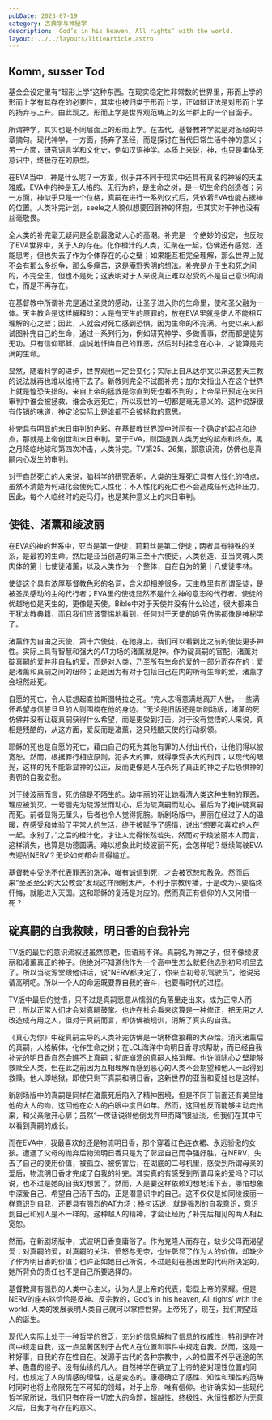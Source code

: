 ```yaml
---
pubDate: 2023-07-19
category: 古典学与神秘学
description:  God’s in his heaven, All rights’ with the world.
layout: ../../layouts/TitleArticle.astro
---
```


## Komm, susser Tod

基金会设定里有“超形上学”这种东西。在现实稳定性非常数的世界里，形而上学的形而上学有其存在的必要性，其实也被归类于形而上学，正如辩证法是对形而上学的扬弃与上升。由此观之，形而上学是世界观范畴上的幺半群上的一个自函子。

所谓神学，其实也是不同层面上的形而上学。在古代，基督教神学就是对圣经的寻章摘句。现代神学，一方面，扬弃了圣经，而是探讨在当代日常生活中神的意义；另一方面，研究语言学和文化史，例如汉语神学。本质上来说，神，也只是集体无意识中，终极存在的原型。

在EVA当中，神是什么呢？一方面，似乎并不同于现实中还具有真名的神秘的天主雅威，EVA中的神是无人格的、无行为的，是生命之树，是一切生命的创造者；另一方面，神似乎只是一个位格，真嗣在进行一系列仪式后，凭依着EVA也能占据神的位置。人类补完计划，seele之人貌似想要回到神的怀抱，但其实对于神也没有丝毫敬畏。

全人类的补完毫无疑问是全剧最激动人心的高潮。补完是一个绝妙的设定，也反映了EVA世界中，关于人的存在。化作橙汁的人类，汇聚在一起，仿佛还有感觉、还能思考，但也失去了作为个体存在的心之壁；如果能互相完全理解，那么世界上就不会有那么多纷争，那么多痛苦，这是庵野秀明的想法。补完是介于生和死之间的，不完全生，但也不是死；这表明对于人来说真正难以忍受的不是自己意识的消亡，而是不再存在。

在基督教中所谓补完是通过圣灵的感动，让圣子进入你的生命里，使和圣父融为一体。天主教会是这样解释的：人是有天生的原罪的，放在EVA里就是使人不能相互理解的心之壁；因此，人就会对死亡感到恐惧，因为生命的不完满。有史以来人都试图补完自己的生命，通过一系列行为，例如研究神学、多做善事，然而都是徒劳无功。只有信仰耶稣，虔诚地忏悔自己的罪恶，然后时时挂念在心中，才能算是完满的生命。

显然，随着科学的进步，世界观也一定会变化；实际上自从达尔文以来这套天主教的说法就再也难以维持下去了。新教则完全不试图补完；加尔文指出人在这个世界上就是惶恐失措的，来自上帝的拯救是你直到死也看不到的；上帝早已预定在末日审判中谁会被拯救、谁会永远死亡，所以现世的一切都是毫无意义的。这种说辞很有传销的味道，神定论实际上是谁都不会被拯救的意思。

补完具有明显的末日审判的色彩。在基督教世界观中时间有一个确定的起点和终点，那就是上帝创世和末日审判。至于EVA，则回退到人类历史的起点和终点，黑之月降临地球和第四次冲击，人类补完。TV第25、26集，那意识流，仿佛也是真嗣内心发生的审判。

对于自然死亡的人来说，脑科学的研究表明，人类的生理死亡具有人性化的特点，虽然不清楚为何进化会使死亡人性化；不人性化的死亡也不会造成任何选择压力。因此，每个人临终时的走马灯，也是某种意义上的末日审判。

## 使徒、渚薰和绫波丽

在EVA的神的世系中，亚当是第一使徒，莉莉丝是第二使徒；两者具有特殊的关系，是最初的生命。然后是亚当创造的第三至十六使徒，人类创造、亚当灵魂人类肉体的第十七使徒渚薰，以及人类作为一个整体，自在自为的第十八使徒李林。

使徒这个具有浓厚基督教色彩的名词，含义却相差很多。天主教里有所谓圣徒，是被圣灵感动的主的代行者；EVA里的使徒显然不是什么神的意志的代行者。使徒的优越地位是天生的，更像是天使。Bible中对于天使并没有什么论述，很大都来自于犹太教典籍，而且我们应该警惕地看到，任何对于天使的追究仿佛都像是神秘学了。

渚薰作为自由之天使，第十六使徒，在祂身上，我们可以看到比之前的使徒更多神性。实际上具有智慧和强大的AT力场的渚薰就是神。作为碇真嗣的官配，渚薰对碇真嗣的爱并非自私的爱，而是对人类，乃至所有生命的爱的一部分而存在的；爱是渚薰和真嗣之间的纽带；正是因为有对于包括自己在内的所有生命的爱，渚薰才会坦然赴死。

自愿的死亡，令人联想起查拉斯图特拉之死。“完人志得意满地离开人世，一些满怀希望与信誓旦旦的人则围绕在他的身边。“无论是旧版还是新剧场版，渚薰的死仿佛并没有让碇真嗣获得什么希望，而是更受到打击。对于没有觉悟的人来说，真相是残酷的，从这方面，爱反而是渚薰，这只残酷天使的行动纲领。

耶稣的死也是自愿的死亡，藉由自己的死为其他有罪的人付出代价，让他们得以被宽恕。然而，根据罪行相应原则，犯多大的罪，就得承受多大的刑罚；以现代的眼光，这样的死不能彰显神的公正，反而更像是人在杀死了真正的神之子后恐惧神的责罚的自我安慰。

对于绫波丽而言，死仿佛是不陌生的。幼年丽的死让她看清人类这种生物的罪恶，理应被消灭。一号丽先为碇源堂而动心，后为碇真嗣而动心，最后为了掩护碇真嗣而死。前者显得无厘头，后者也令人觉得扼腕。新剧场版中，黑丽在经过了人的温暖，在感受和体验了平常人的生活，终于被赋予了感情，说出“想要和喜欢的人在一起。永别了。”之后的橙汁化，才让人觉得怅然若失，然而对于绫波丽本人而言，这样消失，也算是功德圆满。难以想象此时绫波丽不死，会怎样呢？继续驾驶EVA去迎战NERV？无论如何都会显得尴尬。

基督教中受洗不代表罪恶的洗净，唯有诚信到死，才会被宽恕和赦免。然而后来“至圣至公的大公教会”发现这样限制太严，不利于宗教传播，于是改为只要临终忏悔，就能进入天国。这和耶稣的复活是对应的。然而真正有信仰的人又何惜一死？

## 碇真嗣的自我救赎，明日香的自我补完

TV版的最后的意识流叙述虽然惊艳，但语焉不详。真嗣名为神之子，但不像绫波丽和渚薰真正的神子。他绝对不知道他作为一个高中生怎么就把他选到初号机里去了。所以当碇源堂跟他讲话，说“NERV都决定了，你来当初号机驾驶员“，他说另请高明吧。所以一个人的命运既要靠自我的奋斗，也要看时代的进程。

TV版中最后的觉悟，只不过是真嗣愿意从懦弱的角落里走出来，成为正常人而已；所以正常人们才会对真嗣鼓掌。也许在社会看来这算是一种修正，把无用之人改造成有用之人，但对于真嗣而言，却仿佛被规训，消解了真实的自我。

《真心为你》中碇真嗣主导的人类补完仿佛是一锅杯盘狼藉的大杂烩。消灭渚薰后的真嗣，人格解体，化作生命之树；在LCL海洋中向明日香寻求帮助，而已经自我补完的明日香自然会瞧不上真嗣；彻底崩溃的真嗣人格消解。也许消除心之壁能够救赎全人类，但在此之前因为互相理解而感到恶心的人类不会期望和他人一起得到救赎。他人即地狱，即使只剩下真嗣和明日香，这新世界的亚当和夏娃也是这样。

新剧场版中的真嗣是同样在渚薰死后陷入了精神困境，但是不同于前面还有美里给他的大人的吻，这回他在众人的白眼中度日如年。然而，这回他反而能够主动走出来，和父亲敞开心扉；虽然“一席话说得他倒戈弃甲而降”很扯淡，但我们在其中可以看到真嗣的成长。

而在EVA中，我最喜欢的还是物流明日香，那个穿着红色连衣裙、永远骄傲的女孩。遭遇了父母的抛弃后物流明日香只是为了彰显自己而争强好胜，在NERV，失去了自己的使用价值，被孤立、被伤害后，在湖底的二号机里，感受到所谓母亲的爱后，物流明日香才完成了自我的补完。其实真的有感受到所谓母亲的爱吗？可以说，也不过是她的自我幻想罢了。然而，人是要这样依赖幻想地活下去，哪怕想象中深爱自己、希望自己活下去的，正是潜意识中的自己。这不仅仅是如同绫波丽一样意识到自我，还要具有强烈的AT力场；换句话说，就是强烈的自我意识，意识到自己和别人是不一样的。这种超人的精神，才会让经历了补完后相见的两人相互宽恕。

然而，在新剧场版中，式波明日香变庸俗了。作为克隆人而存在，缺少父母而渴望爱；对真嗣的爱，对真嗣的关注、愤怒与无奈，也许彰显了作为人的价值，却缺少了作为明日香的价值；也许正如她自己所说，不过是刻在基因里的代码所决定的。她所背负的责任也不是自己所要选择的。

基督教具有强烈的人类中心主义，认为人是上帝的代表，彰显上帝的荣耀。但是NERV的座右铭恰恰是反神、反宗教的，God’s in his heaven,
All rights’ with the world. 人类的发展表明人类自己就可以掌控世界。上帝死了，现在，我们期望超人的诞生。

现代人实际上处于一种哲学的贫乏，充分的信息解构了信息的权威性，特别是在时间中规定自我，这一点显著区别于古代人在位置和事件中规定自我。然而，这是一种好事，自我的存在性自在。发源于古代的各种宗教中，人的位置不外乎迷途的羔羊、愚蠢的猴子、没有仙缘的凡人。自然神学在确立了上帝的绝对理性位置的同时，也规定了人的情感的理性，这是变态的。康德确立了感性、知性和理性的范畴时同时也将上帝限死在不可知的领域，对于上帝，唯有信仰。也许确实如一些现代哲学家所说，我们只有在将一切宏大的命题，超越性、终极性、永恒性都贬为无意义后，自我才有存在的意义。
